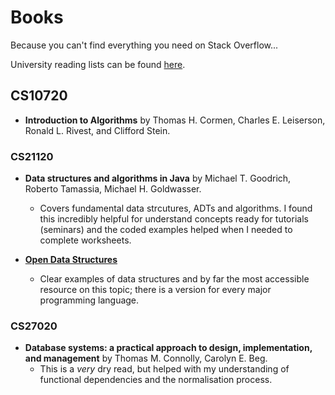 # Books 

Because you can't find everything you need on Stack Overflow...

University reading lists can be found [here](http://aspire.aber.ac.uk/index.html).

## CS10720

- **Introduction to Algorithms** by Thomas H. Cormen, Charles E. Leiserson, Ronald L. Rivest, and Clifford Stein.

### CS21120

- **Data structures and algorithms in Java** by Michael T. Goodrich, Roberto Tamassia, Michael H. Goldwasser.
  + Covers fundamental data strcutures, ADTs and algorithms. I found this incredibly helpful for understand concepts ready for tutorials (seminars) and the coded examples helped when I needed to complete worksheets. 

- **[Open Data Structures](http://opendatastructures.org/)**
  + Clear examples of data structures and by far the most accessible resource on this topic; there is a version for every major programming language. 


### CS27020

- **Database systems: a practical approach to design, implementation, and management** by Thomas M. Connolly, Carolyn E. Beg.
  + This is a *very* dry read, but helped with my understanding of functional dependencies and the normalisation process.
  
